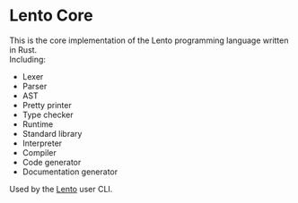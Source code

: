 # Lento Core
This is the core implementation of the Lento programming language written in Rust. \
Including:
- Lexer
- Parser
- AST
- Pretty printer
- Type checker
- Runtime
- Standard library
- Interpreter
- Compiler
- Code generator
- Documentation generator

Used by the [Lento](https://github.com/lento-lang/Lento) user CLI.
